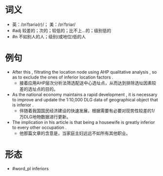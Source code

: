 # 词义
- 英：/ɪnˈfɪəriə(r)/； 美：/ɪnˈfɪriər/
- #adj 较差的；次的；较低的；比不上…的；级别低的
- #n 不如别人的人；级别(或地位)低的人
# 例句
- After this , filtrating the location node using AHP qualitative analysis , so as to exclude the ones of inferior location factors .
	- 接着应用AHP层次分析法筛选配送中心选址点，从而达到排除选址因素较差的选址点的目的。
- As the national economy maintains a rapid development , it is necessary to improve and update the 1:10,000 DLG data of geographical object that is inferior .
	- 伴随着我国国民经济建设的快速发展，根据需要有必要对现势性较差的1\/万DLG地物数据进行更新。
- The implication in his article is that being a housewife is greatly inferior to every other occupation .
	- 他那篇文章的含意是，当家庭主妇远远不如所有其他职业。
# 形态
- #word_pl inferiors
